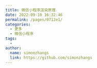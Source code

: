 ```yaml
---
title: 微信小程序渲染原理
date: 2022-09-10 16:32:46
permalink: /pages/0712e1/
categories:
  - 更多
  - 微信小程序
tags:
  - 
author: 
  name: simonzhangs
  link: https://github.com/simonzhangs
---
```

